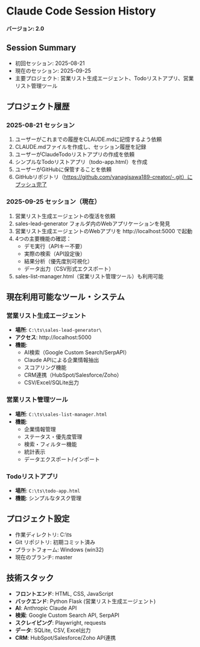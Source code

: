 # Claude Code Session History

**バージョン: 2.0**

## Session Summary
- 初回セッション: 2025-08-21
- 現在のセッション: 2025-09-25
- 主要プロジェクト: 営業リスト生成エージェント、Todoリストアプリ、営業リスト管理ツール

## プロジェクト履歴

### 2025-08-21 セッション
1. ユーザーがこれまでの履歴をCLAUDE.mdに記憶するよう依頼
2. CLAUDE.mdファイルを作成し、セッション履歴を記録
3. ユーザーがClaudeTodoリストアプリの作成を依頼
4. シンプルなTodoリストアプリ（todo-app.html）を作成
5. ユーザーがGitHubに保管することを依頼
6. GitHubリポジトリ（https://github.com/yanagisawa189-creator/-.git）にプッシュ完了

### 2025-09-25 セッション（現在）
1. 営業リスト生成エージェントの復活を依頼
2. sales-lead-generator フォルダ内のWebアプリケーションを発見
3. 営業リスト生成エージェントのWebアプリを http://localhost:5000 で起動
4. 4つの主要機能の確認：
   - デモ実行（APIキー不要）
   - 実際の検索（API設定後）
   - 結果分析（優先度別可視化）
   - データ出力（CSV形式エクスポート）
5. sales-list-manager.html（営業リスト管理ツール）も利用可能

## 現在利用可能なツール・システム

### 営業リスト生成エージェント
- **場所**: `C:\ts\sales-lead-generator\`
- **アクセス**: http://localhost:5000
- **機能**:
  - AI検索（Google Custom Search/SerpAPI）
  - Claude APIによる企業情報抽出
  - スコアリング機能
  - CRM連携（HubSpot/Salesforce/Zoho）
  - CSV/Excel/SQLite出力

### 営業リスト管理ツール
- **場所**: `C:\ts\sales-list-manager.html`
- **機能**:
  - 企業情報管理
  - ステータス・優先度管理
  - 検索・フィルター機能
  - 統計表示
  - データエクスポート/インポート

### Todoリストアプリ
- **場所**: `C:\ts\todo-app.html`
- **機能**: シンプルなタスク管理

## プロジェクト設定
- 作業ディレクトリ: C:\ts
- Git リポジトリ: 初期コミット済み
- プラットフォーム: Windows (win32)
- 現在のブランチ: master

## 技術スタック
- **フロントエンド**: HTML, CSS, JavaScript
- **バックエンド**: Python Flask (営業リスト生成エージェント)
- **AI**: Anthropic Claude API
- **検索**: Google Custom Search API, SerpAPI
- **スクレイピング**: Playwright, requests
- **データ**: SQLite, CSV, Excel出力
- **CRM**: HubSpot/Salesforce/Zoho API連携